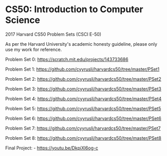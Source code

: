 # CS50: Introduction to Computer Science
2017 Harvard CS50 Problem Sets (CSCI E-50)

As per the Harvard University's academic honesty guideline, please only use my work for reference.

Problem Set 0: https://scratch.mit.edu/projects/143733686

Problem Set 1: https://github.com/cyyrusli/harvardcs50/tree/master/PSet1

Problem Set 2: https://github.com/cyyrusli/harvardcs50/tree/master/PSet2

Problem Set 3: https://github.com/cyyrusli/harvardcs50/tree/master/PSet3

Problem Set 4: https://github.com/cyyrusli/harvardcs50/tree/master/PSet4

Problem Set 5: https://github.com/cyyrusli/harvardcs50/tree/master/PSet5

Problem Set 6: https://github.com/cyyrusli/harvardcs50/tree/master/PSet6

Problem Set 7: https://github.com/cyyrusli/harvardcs50/tree/master/PSet7

Problem Set 8: https://github.com/cyyrusli/harvardcs50/tree/master/PSet8

Final Project: - https://youtu.be/DkpiXl6og-c
